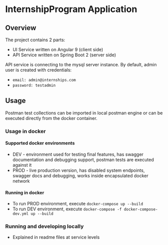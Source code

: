 # InternshipProgram Application

## Overview

The project contains 2 parts:

* UI Service written on Angular 9 (client side)
* API Service written on Spring Boot 2 (server side)

API service is connecting to the mysql server instance.
By default, admin user is created with credentials:

* `email: admin@internships.com`
* `password: testadmin`

## Usage

Postman test collections can be imported in local postman engine or can be executed directly from the docker container.

### Usage in docker

#### Supported docker environments

* DEV - environment used for testing final features, has swagger documentation and debugging support, postman tests are executed against it
* PROD - live production version, has disabled system endpoints, swagger docs and debugging, works inside encapsulated docker network

#### Running in docker

* To run PROD environment, execute `docker-compose up --build`
* To run DEV environment, execute `docker-compose -f docker-compose-dev.yml up --build`

### Running and developing locally

* Explained in readme files at service levels